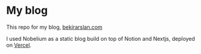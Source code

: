 # My blog

This repo for my blog, [bekirarslan.com](https://bekirarslan.com)

I used Nobelium as a static blog build on top of Notion and Nextjs, deployed on [Vercel](https://vercel.com).